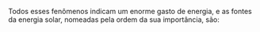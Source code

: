 ﻿Todos esses fenômenos indicam um enorme gasto de energia, e as fontes da energia solar, nomeadas pela ordem da sua importância, são: